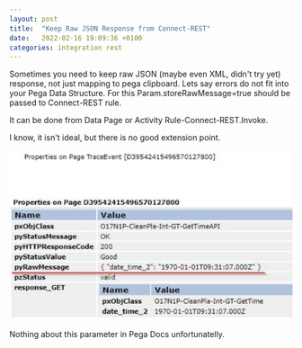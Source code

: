 ```yaml
---
layout: post
title:  "Keep Raw JSON Response from Connect-REST"
date:   2022-02-16 19:09:36 +0100
categories: integration rest
---
```


Sometimes you need to keep raw JSON (maybe even XML, didn't try yet) response, not just mapping to pega clipboard. Lets say errors do not fit into your Pega Data Structure. For this Param.storeRawMessage=true should be passed to Connect-REST rule.

It can be done from Data Page or Activity Rule-Connect-REST.Invoke.

I know, it isn't ideal, but there is no good extension point.

![Store Raw Message](/assets/store-raw-message.png)

Nothing about this parameter in Pega Docs unfortunatelly.
